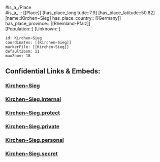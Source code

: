 ﻿---
location: [50.82,7.9] 
mapzoom: [7,12] 
mapmarker: city 
type: City
tags:
- geo/City


SpocWebEntityId: 31439
isDeleted: false
confidential: public

---
#is_a_/Place  
#is_a_ :: [[Place]] 
[has_place_longitude::7.9] 
[has_place_latitude::50.82] 
[name::Kirchen~Sieg] 
has_place_country:: [[Germany]]  
has_place_province:: [[Rheinland-Pfalz]]  
[Population::] 
[Unknown::] 


```leaflet
id: Kirchen~Sieg
coordinates: [[Kirchen~Sieg]] 
markerFile: [[Kirchen~Sieg]] 
defaultZoom: 11 
maxZoom: 18
```


## Confidential Links & Embeds: 

### [Kirchen~Sieg](/_public/Earth/Continent/Europe/Europe~Central/Germany/Germany~West/Rheinland-Pfalz/counties~RP/Altenkirchen~Westerwald/cities~Altenkirchen~Ww/Kirchen~Sieg.md) 

### [Kirchen~Sieg.internal](/_internal/Earth/Continent/Europe/Europe~Central/Germany/Germany~West/Rheinland-Pfalz/counties~RP/Altenkirchen~Westerwald/cities~Altenkirchen~Ww/Kirchen~Sieg.internal.md) 

### [Kirchen~Sieg.protect](/_protect/Earth/Continent/Europe/Europe~Central/Germany/Germany~West/Rheinland-Pfalz/counties~RP/Altenkirchen~Westerwald/cities~Altenkirchen~Ww/Kirchen~Sieg.protect.md) 

### [Kirchen~Sieg.private](/_private/Earth/Continent/Europe/Europe~Central/Germany/Germany~West/Rheinland-Pfalz/counties~RP/Altenkirchen~Westerwald/cities~Altenkirchen~Ww/Kirchen~Sieg.private.md) 

### [Kirchen~Sieg.personal](/_personal/Earth/Continent/Europe/Europe~Central/Germany/Germany~West/Rheinland-Pfalz/counties~RP/Altenkirchen~Westerwald/cities~Altenkirchen~Ww/Kirchen~Sieg.personal.md) 

### [Kirchen~Sieg.secret](/_secret/Earth/Continent/Europe/Europe~Central/Germany/Germany~West/Rheinland-Pfalz/counties~RP/Altenkirchen~Westerwald/cities~Altenkirchen~Ww/Kirchen~Sieg.secret.md) 
